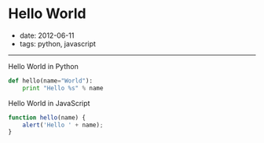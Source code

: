 # Hello World

- date: 2012-06-11
- tags: python, javascript

-------

Hello World in Python

```python
def hello(name="World"):
    print "Hello %s" % name
```

Hello World in JavaScript

```javascript
function hello(name) {
    alert('Hello ' + name);
}
```
